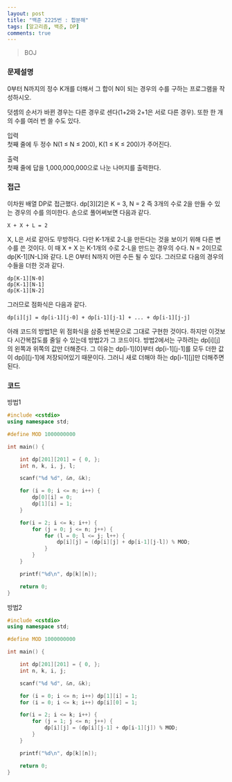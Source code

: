 ```yaml
---
layout: post
title: "백준 2225번 : 합분해"
tags: [알고리즘, 백준, DP]
comments: true
---
```


> BOJ  

### 문제설명  
0부터 N까지의 정수 K개를 더해서 그 합이 N이 되는 경우의 수를 구하는 프로그램을 작성하시오.  

덧셈의 순서가 바뀐 경우는 다른 경우로 센다(1+2와 2+1은 서로 다른 경우). 또한 한 개의 수를 여러 번 쓸 수도 있다.  

입력  
첫째 줄에 두 정수 N(1 ≤ N ≤ 200), K(1 ≤ K ≤ 200)가 주어진다.  

출력  
첫째 줄에 답을 1,000,000,000으로 나눈 나머지를 출력한다.  

### 접근  
이차원 배열 DP로 접근했다. dp[3][2]은 K = 3, N = 2 즉 3개의 수로 2을 만들 수 있는 경우의 수를 의미한다. 손으로 풀어써보면 다음과 같다.  
~~~
X + X + L = 2
~~~
X, L은 서로 같아도 무방하다. 다만 K-1개로 2-L을 만든다는 것을 보이기 위해 다른 변수를 쓴 것이다. 이 때 X + X 는 K-1개의 수로 2-L을 만드는 경우의 수다. N = 2이므로 dp[K-1][N-L]와 같다. L은 0부터 N까지 어떤 수든 될 수 있다. 그러므로 다음의 경우의 수들을 더한 것과 같다.  
~~~
dp[K-1][N-0]
dp[K-1][N-1]
dp[K-1][N-2]
~~~

그러므로 점화식은 다음과 같다.  
~~~
dp[i][j] = dp[i-1][j-0] + dp[i-1][j-1] + ... + dp[i-1][j-j]
~~~

아래 코드의 방법1은 위 점화식을 삼중 반복문으로 그대로 구현한 것이다. 하지만 이것보다 시간복잡도를 줄일 수 있는데 방법2가 그 코드이다. 방법2에서는 구하려는 dp[i][j]의 왼쪽과 위쪽의 값만 더해준다. 그 이유는 dp[i-1][0]부터 dp[i-1][j-1]를 모두 더한 값이 dp[i][j-1]에 저장되어있기 때문이다. 그러니 새로 더해야 하는 dp[i-1][j]만 더해주면 된다.  

### 코드  
방법1
~~~c++
#include <cstdio>
using namespace std;

#define MOD 1000000000

int main() {

    int dp[201][201] = { 0, };
    int n, k, i, j, l;

    scanf("%d %d", &n, &k);

    for (i = 0; i <= n; i++) {
        dp[0][i] = 0;
        dp[1][i] = 1;
    }

    for(i = 2; i <= k; i++) {
        for (j = 0; j <= n; j++) {
            for (l = 0; l <= j; l++) {
                dp[i][j] = (dp[i][j] + dp[i-1][j-l]) % MOD;
            }
        }
    }

    printf("%d\n", dp[k][n]);

    return 0;
}
~~~

방법2
~~~c++
#include <cstdio>
using namespace std;

#define MOD 1000000000

int main() {

    int dp[201][201] = { 0, };
    int n, k, i, j;

    scanf("%d %d", &n, &k);

    for (i = 0; i <= n; i++) dp[1][i] = 1;
    for (i = 0; i <= k; i++) dp[i][0] = 1;

    for(i = 2; i <= k; i++) {
        for (j = 1; j <= n; j++) {
            dp[i][j] = (dp[i][j-1] + dp[i-1][j]) % MOD;
        }
    }

    printf("%d\n", dp[k][n]);

    return 0;
}
~~~
